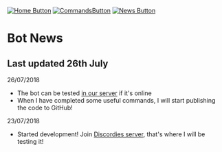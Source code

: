 [![Home Button](https://img.shields.io/badge/Page%3A-Home-green.svg)](./)
[![CommandsButton](https://img.shields.io/badge/Page%3A-Commands-green.svg)](./commands)
[![News Button](https://img.shields.io/badge/Page%3A-News-brightgreen.svg)](https://bot.hernikplays.tk/news) 
# Bot News
## Last updated 26th July

26/07/2018
- The bot can be tested [in our server](https://discord.io/discordies) if it's online
- When I have completed some useful commands, I will start publishing the code to GitHub!


23/07/2018
- Started development! Join [Discordies server](https://discord.io/hernikplays), that's where I will be testing it!

